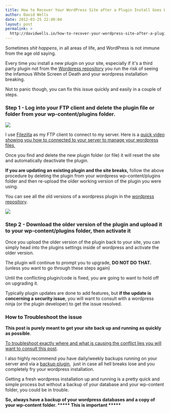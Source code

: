 ```yaml
---
title: How to Recover Your WordPress Site after a Plugin Install Goes Wrong
author: David Wells
date: 2012-03-25 22:49:04
layout: post
permalink: >
  http://davidwells.io/how-to-recover-your-wordpress-site-after-a-plugin-install-goes-wrong/
---
```

Sometimes <em>shit happens</em>, in all areas of life, and WordPress is not immune from the age old saying.
<div class="LessonContent">
<div class="LessonSummary">

Every time you install a new plugin on your site, especially if it's a third party plugin not from the <a href="http://wordpress.org/extend/plugins/">Wordpress repository</a> you run the risk of seeing the infamous White Screen of Death and your wordpress installation breaking.

Not to panic though, you can fix this issue quickly and easily in a couple of steps.

</div>
<div class="LessonStep top">
<h3>Step 1 - Log into your FTP client and delete the plugin file or folder from your wp-content/plugins folder.</h3>
<div class="StepImage"> <img src="https://s3-us-west-2.amazonaws.com/assets.davidwells.io/legacy/2012/03/Step_1_-_Log_into_your_FTP_client_and_delete_the_plugin_file_or_folder_from_your_wp-contentplugins_folder..png"/></div>
<div class="StepInstructions">

I use <a href="http://filezilla-project.org/">Filezilla</a> as my FTP client to connect to my server. Here is a <a href="https://www.youtube.com/watch?v=80rc8Ky__bs">quick video showing you how to connected to your server to manage your wordpress files </a>

Once you find and delete the new plugin folder (or file) it will reset the site and automatically deactivate the plugin.

<strong>If you are updating an existing plugin and the site breaks,</strong> follow the above procedure by deleting the plugin from your wordpress wp-content/plugins folder and then re-upload the older working version of the plugin you were using.

You can see all the old versions of a wordpress plugin in the <a href="http://wordpress.org/extend/plugins/">wordpress repository</a>.

</div>
</div>
<div class="LessonStep top">
<div class="StepImage"> <img src="https://s3-us-west-2.amazonaws.com/assets.davidwells.io/legacy/2012/03/media_1332715123808.png"/></div>
</div>
<div class="LessonStep top">
<h3>Step 2 - Download the older version of the plugin and upload it to your wp-content/plugins folder, then activate it</h3>
<div class="StepInstructions">

Once you upload the older version of the plugin back to your site, you can simply head into the plugins settings inside of wordpress and activate the older version.

The plugin will continue to prompt you to upgrade, <strong>DO NOT DO THAT.</strong> (unless you want to go through these steps again)

Until the conflicting plugin/code is fixed, you are going to want to hold off on upgrading it.

Typically plugin updates are done to add features, but <strong>if the update is concerning a security issue</strong>, you will want to consult with a wordpress ninja (or the plugin developer) to get the issue resolved.

</div>
</div>
<div class="LessonStep top">
<h3>How to Troubleshoot the issue</h3>
<div class="StepInstructions">

<strong>This post is purely meant to get your site back up and running as quickly as possible</strong>.

<a href="http://jaredheinrichs.com/how-to-troubleshoot-wordpress-white-screen-of-death.html">To troubleshoot exactly where and what is causing the conflict lies you will want to consult this post</a>.

I also highly recommend you have daily/weekly backups running on your server and via a <a href="http://wordpress.org/extend/plugins/wp-db-backup/">backup plugin</a>,  just in case all hell breaks lose and you completely fry your wordpress installation.

Getting a fresh wordpress installation up and running is a pretty quick and simple process but without a backup of your database and your wp-content folder, you could be in trouble.

<strong>So, always have a backup of your wordpress databases and a copy of your wp-content folder. ***** This is important *****</strong>

</div>
</div>
</div>
